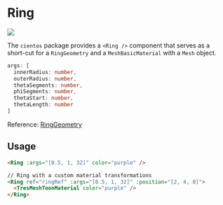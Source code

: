 # Ring <Badge type="warning" text="^1.6.0" />

![](/cientos/ring.png)

The `cientos` package provides a `<Ring />` component that serves as a short-cut for a `RingGeometry` and a `MeshBasicMaterial` with a `Mesh` object.

```typescript
args: [
  innerRadius: number,
  outerRadius: number,
  thetaSegments: number,
  phiSegments: number,
  thetaStart: number,
  thetaLength: number
]
```

Reference: [RingGeometry](https://threejs.org/docs/?q=ring#api/en/geometries/RingGeometry)

## Usage

```html
<Ring :args="[0.5, 1, 32]" color="purple" />

// Ring with a custom material transformations
<Ring ref="ringRef" :args="[0.5, 1, 32]" :position="[2, 4, 0]">
  <TresMeshToonMaterial color="purple" />
</Ring>
```
